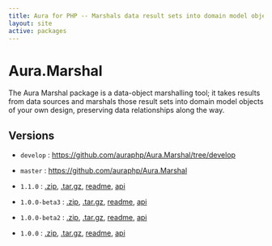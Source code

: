 ```yaml
---
title: Aura for PHP -- Marshals data result sets into domain model objects
layout: site
active: packages
---
```


Aura.Marshal
============

The Aura Marshal package is a data-object marshalling tool; it takes results from data sources and marshals those result sets into domain model objects of your own design, preserving data relationships along the way.

Versions
--------

- `develop` : <https://github.com/auraphp/Aura.Marshal/tree/develop>

- `master` : <https://github.com/auraphp/Aura.Marshal>

- `1.1.0` : [.zip](https://github.com/auraphp/Aura.Marshal/zipball/1.1.0), [.tar.gz](https://github.com/auraphp/Aura.Marshal/tarball/1.1.0), [readme](1.1.0/), [api](1.1.0/api/)

- `1.0.0-beta3` : [.zip](https://github.com/auraphp/Aura.Marshal/zipball/1.0.0-beta3), [.tar.gz](https://github.com/auraphp/Aura.Marshal/tarball/1.0.0-beta3), [readme](1.0.0-beta3/), [api](1.0.0-beta3/api/)

- `1.0.0-beta2` : [.zip](https://github.com/auraphp/Aura.Marshal/zipball/1.0.0-beta2), [.tar.gz](https://github.com/auraphp/Aura.Marshal/tarball/1.0.0-beta2), [readme](1.0.0-beta2/), [api](1.0.0-beta2/api/)

- `1.0.0` : [.zip](https://github.com/auraphp/Aura.Marshal/zipball/1.0.0), [.tar.gz](https://github.com/auraphp/Aura.Marshal/tarball/1.0.0), [readme](1.0.0/), [api](1.0.0/api/)

